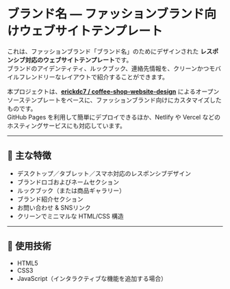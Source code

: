 # ブランド名 — ファッションブランド向けウェブサイトテンプレート

これは、ファッションブランド「ブランド名」のためにデザインされた **レスポンシブ対応のウェブサイトテンプレート**です。  
ブランドのアイデンティティ、ルックブック、連絡先情報を、クリーンかつモバイルフレンドリーなレイアウトで紹介することができます。

本プロジェクトは、[**erickdc7 / coffee-shop-website-design**](https://github.com/erickdc7/coffee-shop-website-design) によるオープンソーステンプレートをベースに、ファッションブランド向けにカスタマイズしたものです。  
GitHub Pages を利用して簡単にデプロイできるほか、Netlify や Vercel などのホスティングサービスにも対応しています。

---

## 🌟 主な特徴

- デスクトップ／タブレット／スマホ対応のレスポンシブデザイン  
- ブランドロゴおよびネームセクション  
- ルックブック（または商品ギャラリー）  
- ブランド紹介セクション  
- お問い合わせ & SNSリンク  
- クリーンでミニマルな HTML/CSS 構造

---

## 🔧 使用技術

- HTML5  
- CSS3  
- JavaScript（インタラクティブな機能を追加する場合）

